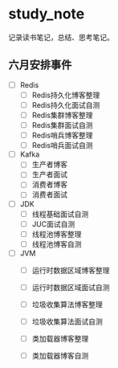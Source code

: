 # study_note
记录读书笔记，总结、思考笔记。

## 六月安排事件
- [ ]  Redis
    - [ ]  Redis持久化博客整理
    - [ ]  Redis持久化面试自测
    - [ ]  Redis集群博客整理
    - [ ]  Redis集群面试自测
    - [ ]  Redis哨兵博客整理
    - [ ]  Redis哨兵面试自测
- [ ]  Kafka
    - [ ]  生产者博客
    - [ ]  生产者面试
    - [ ]  消费者博客
    - [ ]  消费者面试
- [ ]  JDK
    - [ ]  线程基础面试自测
    - [ ]  JUC面试自测
    - [ ]  线程池博客整理
    - [ ]  线程池博客自测
- [ ]  JVM
    - [ ]  运行时数据区域博客整理
    - [ ]  运行时数据区域面试自测
    - [ ]  垃圾收集算法博客整理
    - [ ]  垃圾收集算法面试自测
    - [ ]  类加载器博客整理
    - [ ]  类加载器博客自测




